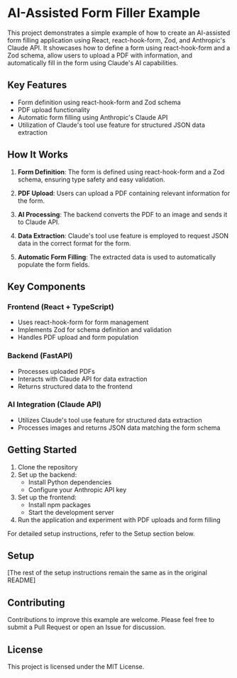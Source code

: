 # AI-Assisted Form Filler Example

This project demonstrates a simple example of how to create an AI-assisted form filling application using React, react-hook-form, Zod, and Anthropic's Claude API. It showcases how to define a form using react-hook-form and a Zod schema, allow users to upload a PDF with information, and automatically fill in the form using Claude's AI capabilities.

## Key Features

- Form definition using react-hook-form and Zod schema
- PDF upload functionality
- Automatic form filling using Anthropic's Claude API
- Utilization of Claude's tool use feature for structured JSON data extraction

## How It Works

1. **Form Definition**: The form is defined using react-hook-form and a Zod schema, ensuring type safety and easy validation.

2. **PDF Upload**: Users can upload a PDF containing relevant information for the form.

3. **AI Processing**: The backend converts the PDF to an image and sends it to Claude API.

4. **Data Extraction**: Claude's tool use feature is employed to request JSON data in the correct format for the form.

5. **Automatic Form Filling**: The extracted data is used to automatically populate the form fields.

## Key Components

### Frontend (React + TypeScript)

- Uses react-hook-form for form management
- Implements Zod for schema definition and validation
- Handles PDF upload and form population

### Backend (FastAPI)

- Processes uploaded PDFs
- Interacts with Claude API for data extraction
- Returns structured data to the frontend

### AI Integration (Claude API)

- Utilizes Claude's tool use feature for structured data extraction
- Processes images and returns JSON data matching the form schema

## Getting Started

1. Clone the repository
2. Set up the backend:
   - Install Python dependencies
   - Configure your Anthropic API key
3. Set up the frontend:
   - Install npm packages
   - Start the development server
4. Run the application and experiment with PDF uploads and form filling

For detailed setup instructions, refer to the Setup section below.

## Setup

[The rest of the setup instructions remain the same as in the original README]

## Contributing

Contributions to improve this example are welcome. Please feel free to submit a Pull Request or open an Issue for discussion.

## License

This project is licensed under the MIT License.
